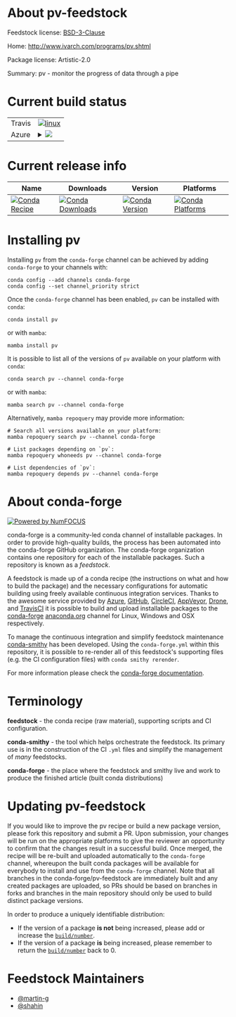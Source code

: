 About pv-feedstock
==================

Feedstock license: [BSD-3-Clause](https://github.com/conda-forge/pv-feedstock/blob/main/LICENSE.txt)

Home: http://www.ivarch.com/programs/pv.shtml

Package license: Artistic-2.0

Summary: pv - monitor the progress of data through a pipe

Current build status
====================


<table><tr>
    <td>Travis</td>
    <td>
      <a href="https://app.travis-ci.com/conda-forge/pv-feedstock">
        <img alt="linux" src="https://img.shields.io/travis/com/conda-forge/pv-feedstock/main.svg?label=Linux">
      </a>
    </td>
  </tr>
    
  <tr>
    <td>Azure</td>
    <td>
      <details>
        <summary>
          <a href="https://dev.azure.com/conda-forge/feedstock-builds/_build/latest?definitionId=833&branchName=main">
            <img src="https://dev.azure.com/conda-forge/feedstock-builds/_apis/build/status/pv-feedstock?branchName=main">
          </a>
        </summary>
        <table>
          <thead><tr><th>Variant</th><th>Status</th></tr></thead>
          <tbody><tr>
              <td>linux_64</td>
              <td>
                <a href="https://dev.azure.com/conda-forge/feedstock-builds/_build/latest?definitionId=833&branchName=main">
                  <img src="https://dev.azure.com/conda-forge/feedstock-builds/_apis/build/status/pv-feedstock?branchName=main&jobName=linux&configuration=linux%20linux_64_" alt="variant">
                </a>
              </td>
            </tr><tr>
              <td>linux_aarch64</td>
              <td>
                <a href="https://dev.azure.com/conda-forge/feedstock-builds/_build/latest?definitionId=833&branchName=main">
                  <img src="https://dev.azure.com/conda-forge/feedstock-builds/_apis/build/status/pv-feedstock?branchName=main&jobName=linux&configuration=linux%20linux_aarch64_" alt="variant">
                </a>
              </td>
            </tr><tr>
              <td>linux_ppc64le</td>
              <td>
                <a href="https://dev.azure.com/conda-forge/feedstock-builds/_build/latest?definitionId=833&branchName=main">
                  <img src="https://dev.azure.com/conda-forge/feedstock-builds/_apis/build/status/pv-feedstock?branchName=main&jobName=linux&configuration=linux%20linux_ppc64le_" alt="variant">
                </a>
              </td>
            </tr><tr>
              <td>osx_64</td>
              <td>
                <a href="https://dev.azure.com/conda-forge/feedstock-builds/_build/latest?definitionId=833&branchName=main">
                  <img src="https://dev.azure.com/conda-forge/feedstock-builds/_apis/build/status/pv-feedstock?branchName=main&jobName=osx&configuration=osx%20osx_64_" alt="variant">
                </a>
              </td>
            </tr>
          </tbody>
        </table>
      </details>
    </td>
  </tr>
</table>

Current release info
====================

| Name | Downloads | Version | Platforms |
| --- | --- | --- | --- |
| [![Conda Recipe](https://img.shields.io/badge/recipe-pv-green.svg)](https://anaconda.org/conda-forge/pv) | [![Conda Downloads](https://img.shields.io/conda/dn/conda-forge/pv.svg)](https://anaconda.org/conda-forge/pv) | [![Conda Version](https://img.shields.io/conda/vn/conda-forge/pv.svg)](https://anaconda.org/conda-forge/pv) | [![Conda Platforms](https://img.shields.io/conda/pn/conda-forge/pv.svg)](https://anaconda.org/conda-forge/pv) |

Installing pv
=============

Installing `pv` from the `conda-forge` channel can be achieved by adding `conda-forge` to your channels with:

```
conda config --add channels conda-forge
conda config --set channel_priority strict
```

Once the `conda-forge` channel has been enabled, `pv` can be installed with `conda`:

```
conda install pv
```

or with `mamba`:

```
mamba install pv
```

It is possible to list all of the versions of `pv` available on your platform with `conda`:

```
conda search pv --channel conda-forge
```

or with `mamba`:

```
mamba search pv --channel conda-forge
```

Alternatively, `mamba repoquery` may provide more information:

```
# Search all versions available on your platform:
mamba repoquery search pv --channel conda-forge

# List packages depending on `pv`:
mamba repoquery whoneeds pv --channel conda-forge

# List dependencies of `pv`:
mamba repoquery depends pv --channel conda-forge
```


About conda-forge
=================

[![Powered by
NumFOCUS](https://img.shields.io/badge/powered%20by-NumFOCUS-orange.svg?style=flat&colorA=E1523D&colorB=007D8A)](https://numfocus.org)

conda-forge is a community-led conda channel of installable packages.
In order to provide high-quality builds, the process has been automated into the
conda-forge GitHub organization. The conda-forge organization contains one repository
for each of the installable packages. Such a repository is known as a *feedstock*.

A feedstock is made up of a conda recipe (the instructions on what and how to build
the package) and the necessary configurations for automatic building using freely
available continuous integration services. Thanks to the awesome service provided by
[Azure](https://azure.microsoft.com/en-us/services/devops/), [GitHub](https://github.com/),
[CircleCI](https://circleci.com/), [AppVeyor](https://www.appveyor.com/),
[Drone](https://cloud.drone.io/welcome), and [TravisCI](https://travis-ci.com/)
it is possible to build and upload installable packages to the
[conda-forge](https://anaconda.org/conda-forge) [anaconda.org](https://anaconda.org/)
channel for Linux, Windows and OSX respectively.

To manage the continuous integration and simplify feedstock maintenance
[conda-smithy](https://github.com/conda-forge/conda-smithy) has been developed.
Using the ``conda-forge.yml`` within this repository, it is possible to re-render all of
this feedstock's supporting files (e.g. the CI configuration files) with ``conda smithy rerender``.

For more information please check the [conda-forge documentation](https://conda-forge.org/docs/).

Terminology
===========

**feedstock** - the conda recipe (raw material), supporting scripts and CI configuration.

**conda-smithy** - the tool which helps orchestrate the feedstock.
                   Its primary use is in the construction of the CI ``.yml`` files
                   and simplify the management of *many* feedstocks.

**conda-forge** - the place where the feedstock and smithy live and work to
                  produce the finished article (built conda distributions)


Updating pv-feedstock
=====================

If you would like to improve the pv recipe or build a new
package version, please fork this repository and submit a PR. Upon submission,
your changes will be run on the appropriate platforms to give the reviewer an
opportunity to confirm that the changes result in a successful build. Once
merged, the recipe will be re-built and uploaded automatically to the
`conda-forge` channel, whereupon the built conda packages will be available for
everybody to install and use from the `conda-forge` channel.
Note that all branches in the conda-forge/pv-feedstock are
immediately built and any created packages are uploaded, so PRs should be based
on branches in forks and branches in the main repository should only be used to
build distinct package versions.

In order to produce a uniquely identifiable distribution:
 * If the version of a package **is not** being increased, please add or increase
   the [``build/number``](https://docs.conda.io/projects/conda-build/en/latest/resources/define-metadata.html#build-number-and-string).
 * If the version of a package **is** being increased, please remember to return
   the [``build/number``](https://docs.conda.io/projects/conda-build/en/latest/resources/define-metadata.html#build-number-and-string)
   back to 0.

Feedstock Maintainers
=====================

* [@martin-g](https://github.com/martin-g/)
* [@shahin](https://github.com/shahin/)

